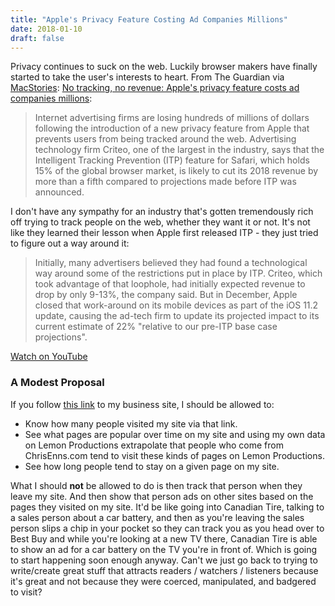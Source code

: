```yaml
---
title: "Apple's Privacy Feature Costing Ad Companies Millions"
date: 2018-01-10
draft: false
---
```


Privacy continues to suck on the web. Luckily browser makers have finally started to take the user's interests to heart. From The Guardian via [MacStories](https://www.macstories.net/linked/the-effects-of-safaris-intelligent-tracking-prevention/): [No tracking, no revenue: Apple's privacy feature costs ad companies millions](https://www.theguardian.com/technology/2018/jan/09/apple-tracking-block-costs-advertising-companies-millions-dollars-criteo-web-browser-safari):

> Internet advertising firms are losing hundreds of millions of dollars following the introduction of a new privacy feature from Apple that prevents users from being tracked around the web. Advertising technology firm Criteo, one of the largest in the industry, says that the Intelligent Tracking Prevention (ITP) feature for Safari, which holds 15% of the global browser market, is likely to cut its 2018 revenue by more than a fifth compared to projections made before ITP was announced.

I don't have any sympathy for an industry that's gotten tremendously rich off trying to track people on the web, whether they want it or not. It's not like they learned their lesson when Apple first released ITP - they just tried to figure out a way around it:

> Initially, many advertisers believed they had found a technological way around some of the restrictions put in place by ITP. Criteo, which took advantage of that loophole, had initially expected revenue to drop by only 9-13%, the company said. But in December, Apple closed that work-around on its mobile devices as part of the iOS 11.2 update, causing the ad-tech firm to update its projected impact to its current estimate of 22% "relative to our pre-ITP base case projections".

[Watch on YouTube](https://www.youtube.com/watch?v=rAlTOfl9F2w)

### A Modest Proposal

If you follow [this link](https://www.lemonproductions.ca) to my business site, I should be allowed to:

*   Know how many people visited my site via that link.
*   See what pages are popular over time on my site and using my own data on Lemon Productions extrapolate that people who come from ChrisEnns.com tend to visit these kinds of pages on Lemon Productions.
*   See how long people tend to stay on a given page on my site.

What I should **not** be allowed to do is then track that person when they leave my site. And then show that person ads on other sites based on the pages they visited on my site. It'd be like going into Canadian Tire, talking to a sales person about a car battery, and then as you're leaving the sales person slips a chip in your pocket so they can track you as you head over to Best Buy and while you're looking at a new TV there, Canadian Tire is able to show an ad for a car battery on the TV you're in front of. Which is going to start happening soon enough anyway. Can't we just go back to trying to write/create great stuff that attracts readers / watchers / listeners because it's great and not because they were coerced, manipulated, and badgered to visit?
